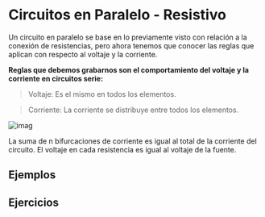 # Circuitos en Paralelo - Resistivo

Un circuito en paralelo se base en lo previamente visto con relación a la conexión de resistencias, pero ahora tenemos que conocer las reglas que aplican con respecto al voltaje y la corriente.

**Reglas que debemos grabarnos son el comportamiento del voltaje y la corriente en circuitos serie:**

> Voltaje: Es el mismo en todos los elementos.

> Corriente: La corriente se distribuye entre todos los elementos.

![imag]()
<figcaption>La suma de n bifurcaciones de corriente es igual al total de la corriente del circuito. El voltaje en cada resistencia es igual al voltaje de la fuente.</figcaption>

## Ejemplos

## Ejercicios

